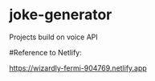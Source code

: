 
# joke-generator

Projects build on voice API

#Reference to Netlify:

https://wizardly-fermi-904769.netlify.app
